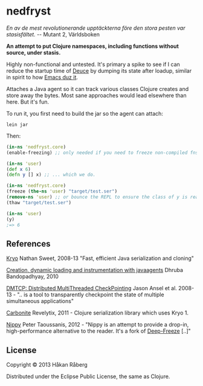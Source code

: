 # nedfryst

*En av de mest revolutionerande upptäckterna före den stora pesten var stasisfältet.* -- Mutant 2, Världsboken

**An attempt to put Clojure namespaces, including functions without source, under stasis.**

Highly non-functional and untested. It's primary a spike to see if I can reduce the startup time of [Deuce](https://github.com/hraberg/deuce) by dumping its state after loadup, similar in spirit to how [Emacs duz it](http://www.gnu.org/software/emacs/manual/html_node/elisp/Building-Emacs.html).

Attaches a Java agent so it can track various classes Clojure creates and store away the bytes.
Most sane approaches would lead elsewhere than here. But it's fun.

To run it, you first need to build the jar so the agent can attach:

    lein jar

Then:

```clj
(in-ns 'nedfryst.core)
(enable-freezing) ;; only needed if you need to freeze non-compiled fns.

(in-ns 'user)
(def x 6)
(defn y [] x) ;; ... which we do.

(in-ns 'nedfryst.core)
(freeze (the-ns 'user) "target/test.ser")
(remove-ns 'user) ;; or bounce the REPL to ensure the class of y is really gone.
(thaw "target/test.ser")

(in-ns 'user)
(y)
;=> 6
```

## References

[Kryo](https://code.google.com/p/kryo/) Nathan Sweet, 2008-13 "Fast, efficient Java serialization and cloning"

[Creation, dynamic loading and instrumentation with javaagents](http://dhruba.name/2010/02/07/creation-dynamic-loading-and-instrumentation-with-javaagents/) Dhruba Bandopadhyay, 2010

[DMTCP: Distributed MultiThreaded CheckPointing](http://dmtcp.sourceforge.net/) Jason Ansel et al. 2008-13 - ".. is a tool to transparently checkpoint the state of multiple simultaneous applications"

[Carbonite](https://github.com/revelytix/carbonite) Revelytix, 2011 - Clojure serialization library which uses Kryo 1.

[Nippy](https://github.com/ptaoussanis/nippy) Peter Taoussanis, 2012 - "Nippy is an attempt to provide a drop-in, high-performance alternative to the reader. It's a fork of [Deep-Freeze](https://github.com/halgari/deep-freeze) [..]"


## License

Copyright © 2013 Håkan Råberg

Distributed under the Eclipse Public License, the same as Clojure.
